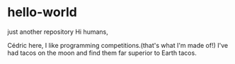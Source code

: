 # hello-world
just another repository
Hi humans,

Cédric here, I like programming competitions.(that's what I'm made of!)
I've had tacos on the moon and find them far superior to Earth tacos.
